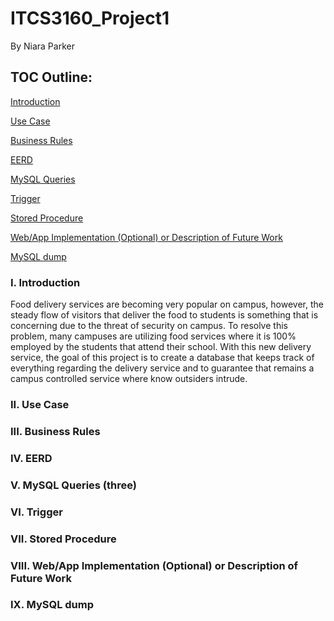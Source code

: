 # ITCS3160_Project1
By Niara Parker

## TOC Outline:
[Introduction](#i-introduction)

[Use Case](#ii-use-case)

[Business Rules](#iii-business-rules)

[EERD](#iv-eerd)

[MySQL Queries](#v-mysql-queries)

[Trigger](#vi-trigger)

[Stored Procedure](#vii-stored-procedure)

[Web/App Implementation (Optional) or Description of Future Work](#viii-web/app-inplementation-(optional)-or-description-of-future-work)

[MySQL dump](#ix-mysql-dumb)

### I. Introduction

Food delivery services are becoming very popular on campus, however, the steady flow of visitors that deliver the food to students is something that is concerning due to the threat of security on campus. To resolve this problem, many campuses are utilizing food services where it is 100% employed by the students that attend their school. With this new delivery service, the goal of this project is to create a database that keeps track of everything regarding the delivery service and to guarantee that remains a campus controlled service where know outsiders intrude.


### II. Use Case

### III. Business Rules

### IV. EERD

### V. MySQL Queries (three)

### VI. Trigger

### VII. Stored Procedure

### VIII. Web/App Implementation (Optional) or Description of Future Work

### IX. MySQL dump
